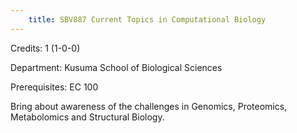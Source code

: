 ```yaml
---
    title: SBV887 Current Topics in Computational Biology
---
```

Credits: 1 (1-0-0)

Department: Kusuma School of Biological Sciences

Prerequisites: EC 100

Bring about awareness of the challenges in Genomics, Proteomics, Metabolomics and Structural Biology.